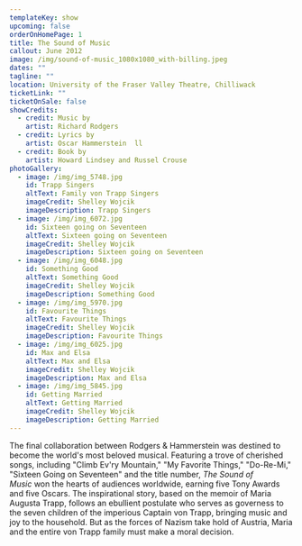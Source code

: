 ```yaml
---
templateKey: show
upcoming: false
orderOnHomePage: 1
title: The Sound of Music
callout: June 2012
image: /img/sound-of-music_1080x1080_with-billing.jpeg
dates: ""
tagline: ""
location: University of the Fraser Valley Theatre, Chilliwack
ticketLink: ""
ticketOnSale: false
showCredits:
  - credit: Music by
    artist: Richard Rodgers
  - credit: Lyrics by
    artist: Oscar Hammerstein  ll
  - credit: Book by
    artist: Howard Lindsey and Russel Crouse
photoGallery:
  - image: /img/img_5748.jpg
    id: Trapp Singers
    altText: Family von Trapp Singers
    imageCredit: Shelley Wojcik
    imageDescription: Trapp Singers
  - image: /img/img_6072.jpg
    id: Sixteen going on Seventeen
    altText: Sixteen going on Seventeen
    imageCredit: Shelley Wojcik
    imageDescription: Sixteen going on Seventeen
  - image: /img/img_6048.jpg
    id: Something Good
    altText: Something Good
    imageCredit: Shelley Wojcik
    imageDescription: Something Good
  - image: /img/img_5970.jpg
    id: Favourite Things
    altText: Favourite Things
    imageCredit: Shelley Wojcik
    imageDescription: Favourite Things
  - image: /img/img_6025.jpg
    id: Max and Elsa
    altText: Max and Elsa
    imageCredit: Shelley Wojcik
    imageDescription: Max and Elsa
  - image: /img/img_5845.jpg
    id: Getting Married
    altText: Getting Married
    imageCredit: Shelley Wojcik
    imageDescription: Getting Married
---
```

The final collaboration between Rodgers & Hammerstein was destined to become the world's most beloved musical. Featuring a trove of cherished songs, including "Climb Ev'ry Mountain," "My Favorite Things," "Do-Re-Mi," "Sixteen Going on Seventeen" and the title number, *The Sound of Music* won the hearts of audiences worldwide, earning five Tony Awards and five Oscars. The inspirational story, based on the memoir of Maria Augusta Trapp, follows an ebullient postulate who serves as governess to the seven children of the imperious Captain von Trapp, bringing music and joy to the household. But as the forces of Nazism take hold of Austria, Maria and the entire von Trapp family must make a moral decision.